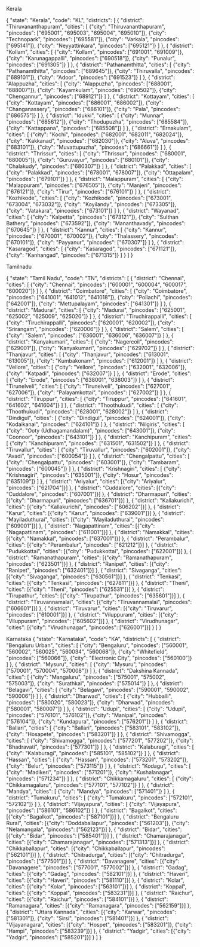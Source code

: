 Kerala

{
    "state": "Kerala",
    "code": "KL",
    "districts": [
      {
        "district": "Thiruvananthapuram",
        "cities": [
          {"city": "Thiruvananthapuram", "pincodes": ["695001", "695003", "695004", "695010"]},
          {"city": "Technopark", "pincodes": ["695581"]},
          {"city": "Varkala", "pincodes": ["695141"]},
          {"city": "Neyyattinkara", "pincodes": ["695121"]}
        ]
      },
      {
        "district": "Kollam",
        "cities": [
          {"city": "Kollam", "pincodes": ["691001", "691009"]},
          {"city": "Karunagappalli", "pincodes": ["690518"]},
          {"city": "Punalur", "pincodes": ["691305"]}
        ]
      },
      {
        "district": "Pathanamthitta",
        "cities": [
          {"city": "Pathanamthitta", "pincodes": ["689645"]},
          {"city": "Thiruvalla", "pincodes": ["689101"]},
          {"city": "Adoor", "pincodes": ["691523"]}
        ]
      },
      {
        "district": "Alappuzha",
        "cities": [
          {"city": "Alappuzha", "pincodes": ["688001", "688007"]},
          {"city": "Kayamkulam", "pincodes": ["690502"]},
          {"city": "Chengannur", "pincodes": ["689121"]}
        ]
      },
      {
        "district": "Kottayam",
        "cities": [
          {"city": "Kottayam", "pincodes": ["686001", "686002"]},
          {"city": "Changanassery", "pincodes": ["686101"]},
          {"city": "Pala", "pincodes": ["686575"]}
        ]
      },
      {
        "district": "Idukki",
        "cities": [
          {"city": "Munnar", "pincodes": ["685612"]},
          {"city": "Thodupuzha", "pincodes": ["685584"]},
          {"city": "Kattappana", "pincodes": ["685508"]}
        ]
      },
      {
        "district": "Ernakulam",
        "cities": [
          {"city": "Kochi", "pincodes": ["682001", "682011", "682024"]},
          {"city": "Kakkanad", "pincodes": ["682030"]},
          {"city": "Aluva", "pincodes": ["683101"]},
          {"city": "Muvattupuzha", "pincodes": ["686661"]}
        ]
      },
      {
        "district": "Thrissur",
        "cities": [
          {"city": "Thrissur", "pincodes": ["680001", "680005"]},
          {"city": "Guruvayur", "pincodes": ["680101"]},
          {"city": "Chalakudy", "pincodes": ["680307"]}
        ]
      },
      {
        "district": "Palakkad",
        "cities": [
          {"city": "Palakkad", "pincodes": ["678001", "678007"]},
          {"city": "Ottapalam", "pincodes": ["679101"]}
        ]
      },
      {
        "district": "Malappuram",
        "cities": [
          {"city": "Malappuram", "pincodes": ["676505"]},
          {"city": "Manjeri", "pincodes": ["676121"]},
          {"city": "Tirur", "pincodes": ["676101"]}
        ]
      },
      {
        "district": "Kozhikode",
        "cities": [
          {"city": "Kozhikode", "pincodes": ["673001", "673004", "673032"]},
          {"city": "Koyilandy", "pincodes": ["673305"]},
          {"city": "Vatakara", "pincodes": ["673101"]}
        ]
      },
      {
        "district": "Wayanad",
        "cities": [
          {"city": "Kalpetta", "pincodes": ["673121"]},
          {"city": "Sulthan Bathery", "pincodes": ["673592"]},
          {"city": "Mananthavady", "pincodes": ["670645"]}
        ]
      },
      {
        "district": "Kannur",
        "cities": [
          {"city": "Kannur", "pincodes": ["670001", "670002"]},
          {"city": "Thalassery", "pincodes": ["670101"]},
          {"city": "Payyanur", "pincodes": ["670307"]}
        ]
      },
      {
        "district": "Kasaragod",
        "cities": [
          {"city": "Kasaragod", "pincodes": ["671121"]},
          {"city": "Kanhangad", "pincodes": ["671315"]}
        ]
      }
    ]
  }

  Tamilnadu

  {
    "state": "Tamil Nadu",
    "code": "TN",
    "districts": [
      {
        "district": "Chennai",
        "cities": [
          {"city": "Chennai", "pincodes": ["600001", "600004", "600017", "600020"]}
        ]
      },
      {
        "district": "Coimbatore",
        "cities": [
          {"city": "Coimbatore", "pincodes": ["641001", "641012", "641018"]},
          {"city": "Pollachi", "pincodes": ["642001"]},
          {"city": "Mettupalayam", "pincodes": ["641301"]}
        ]
      },
      {
        "district": "Madurai",
        "cities": [
          {"city": "Madurai", "pincodes": ["625001", "625002", "625009", "625020"]}
        ]
      },
      {
        "district": "Tiruchirappalli",
        "cities": [
          {"city": "Tiruchirappalli", "pincodes": ["620001", "620002"]},
          {"city": "Srirangam", "pincodes": ["620006"]}
        ]
      },
      {
        "district": "Salem",
        "cities": [
          {"city": "Salem", "pincodes": ["636001", "636006", "636007"]}
        ]
      },
      {
        "district": "Kanyakumari",
        "cities": [
          {"city": "Nagercoil", "pincodes": ["629001"]},
          {"city": "Kanyakumari", "pincodes": ["629702"]}
        ]
      },
      {
        "district": "Thanjavur",
        "cities": [
          {"city": "Thanjavur", "pincodes": ["613001", "613005"]},
          {"city": "Kumbakonam", "pincodes": ["612001"]}
        ]
      },
      {
        "district": "Vellore",
        "cities": [
          {"city": "Vellore", "pincodes": ["632001", "632006"]},
          {"city": "Katpadi", "pincodes": ["632007"]}
        ]
      },
      {
        "district": "Erode",
        "cities": [
          {"city": "Erode", "pincodes": ["638001", "638003"]}
        ]
      },
      {
        "district": "Tirunelveli",
        "cities": [
          {"city": "Tirunelveli", "pincodes": ["627001", "627006"]},
          {"city": "Palayamkottai", "pincodes": ["627002"]}
        ]
      },
      {
        "district": "Tiruppur",
        "cities": [
          {"city": "Tiruppur", "pincodes": ["641601", "641602", "641604"]}
        ]
      },
      {
        "district": "Thoothukudi",
        "cities": [
          {"city": "Thoothukudi", "pincodes": ["628001", "628002"]}
        ]
      },
      {
        "district": "Dindigul",
        "cities": [
          {"city": "Dindigul", "pincodes": ["624001"]},
          {"city": "Kodaikanal", "pincodes": ["624101"]}
        ]
      },
      {
        "district": "Nilgiris",
        "cities": [
          {"city": "Ooty (Udhagamandalam)", "pincodes": ["643001"]},
          {"city": "Coonoor", "pincodes": ["643101"]}
        ]
      },
      {
        "district": "Kanchipuram",
        "cities": [
          {"city": "Kanchipuram", "pincodes": ["631501", "631502"]}
        ]
      },
      {
        "district": "Tiruvallur",
        "cities": [
          {"city": "Tiruvallur", "pincodes": ["602001"]},
          {"city": "Avadi", "pincodes": ["600054"]}
        ]
      },
      {
        "district": "Chengalpattu",
        "cities": [
          {"city": "Chengalpattu", "pincodes": ["603001"]},
          {"city": "Tambaram", "pincodes": ["600045"]}
        ]
      },
      {
        "district": "Krishnagiri",
        "cities": [
          {"city": "Krishnagiri", "pincodes": ["635001"]},
          {"city": "Hosur", "pincodes": ["635109"]}
        ]
      },
      {
        "district": "Ariyalur", "cities": [{"city": "Ariyalur", "pincodes": ["621704"]}]
      },
      {
        "district": "Cuddalore", "cities": [{"city": "Cuddalore", "pincodes": ["607001"]}]
      },
      {
        "district": "Dharmapuri", "cities": [{"city": "Dharmapuri", "pincodes": ["636701"]}]
      },
      {
        "district": "Kallakurichi", "cities": [{"city": "Kallakurichi", "pincodes": ["606202"]}]
      },
      {
        "district": "Karur", "cities": [{"city": "Karur", "pincodes": ["639001"]}]
      },
      {
        "district": "Mayiladuthurai", "cities": [{"city": "Mayiladuthurai", "pincodes": ["609001"]}]
      },
      {
        "district": "Nagapattinam", "cities": [{"city": "Nagapattinam", "pincodes": ["611001"]}]
      },
      {
        "district": "Namakkal", "cities": [{"city": "Namakkal", "pincodes": ["637001"]}]
      },
      {
        "district": "Perambalur", "cities": [{"city": "Perambalur", "pincodes": ["621212"]}]
      },
      {
        "district": "Pudukkottai", "cities": [{"city": "Pudukkottai", "pincodes": ["622001"]}]
      },
      {
        "district": "Ramanathapuram", "cities": [{"city": "Ramanathapuram", "pincodes": ["623501"]}]
      },
      {
        "district": "Ranipet", "cities": [{"city": "Ranipet", "pincodes": ["632401"]}]
      },
      {
        "district": "Sivaganga", "cities": [{"city": "Sivaganga", "pincodes": ["630561"]}]
      },
      {
        "district": "Tenkasi", "cities": [{"city": "Tenkasi", "pincodes": ["627811"]}]
      },
      {
        "district": "Theni", "cities": [{"city": "Theni", "pincodes": ["625531"]}]
      },
      {
        "district": "Tirupathur", "cities": [{"city": "Tirupathur", "pincodes": ["635601"]}]
      },
      {
        "district": "Tiruvannamalai", "cities": [{"city": "Tiruvannamalai", "pincodes": ["606601"]}]
      },
      {
        "district": "Tiruvarur", "cities": [{"city": "Tiruvarur", "pincodes": ["610001"]}]
      },
      {
        "district": "Viluppuram", "cities": [{"city": "Viluppuram", "pincodes": ["605602"]}]
      },
      {
        "district": "Virudhunagar", "cities": [{"city": "Virudhunagar", "pincodes": ["626001"]}]
      }
    ]
  }

  Karnataka
{
    "state": "Karnataka",
    "code": "KA",
    "districts": [
      {
        "district": "Bengaluru Urban",
        "cities": [
          {"city": "Bengaluru", "pincodes": ["560001", "560002", "560025", "560034", "560068"]},
          {"city": "Whitefield", "pincodes": ["560066"]},
          {"city": "Electronic City", "pincodes": ["560100"]}
        ]
      },
      {
        "district": "Mysuru",
        "cities": [
          {"city": "Mysuru", "pincodes": ["570001", "570004", "570008"]}
        ]
      },
      {
        "district": "Dakshina Kannada",
        "cities": [
          {"city": "Mangaluru", "pincodes": ["575001", "575002", "575003"]},
          {"city": "Surathkal", "pincodes": ["575014"]}
        ]
      },
      {
        "district": "Belagavi",
        "cities": [
          {"city": "Belagavi", "pincodes": ["590001", "590002", "590006"]}
        ]
      },
      {
        "district": "Dharwad",
        "cities": [
          {"city": "Hubballi", "pincodes": ["580020", "580023"]},
          {"city": "Dharwad", "pincodes": ["580001", "580007"]}
        ]
      },
      {
        "district": "Udupi",
        "cities": [
          {"city": "Udupi", "pincodes": ["576101", "576102"]},
          {"city": "Manipal", "pincodes": ["576104"]},
          {"city": "Kundapura", "pincodes": ["576201"]}
        ]
      },
      {
        "district": "Ballari",
        "cities": [
          {"city": "Ballari", "pincodes": ["583101", "583102"]},
          {"city": "Hosapete", "pincodes": ["583201"]}
        ]
      },
      {
        "district": "Shivamogga",
        "cities": [
          {"city": "Shivamogga", "pincodes": ["577201", "577202"]},
          {"city": "Bhadravati", "pincodes": ["577301"]}
        ]
      },
      {
        "district": "Kalaburagi",
        "cities": [
          {"city": "Kalaburagi", "pincodes": ["585101", "585102"]}
        ]
      },
      {
        "district": "Hassan",
        "cities": [
          {"city": "Hassan", "pincodes": ["573201", "573202"]},
          {"city": "Belur", "pincodes": ["573115"]}
        ]
      },
      {
        "district": "Kodagu",
        "cities": [
          {"city": "Madikeri", "pincodes": ["571201"]},
          {"city": "Kushalanagar", "pincodes": ["571234"]}
        ]
      },
      {
        "district": "Chikkamagaluru",
        "cities": [
          {"city": "Chikkamagaluru", "pincodes": ["577101", "577102"]}
        ]
      },
      {
        "district": "Mandya",
        "cities": [
          {"city": "Mandya", "pincodes": ["571401"]}
        ]
      },
      {
        "district": "Tumakuru",
        "cities": [
          {"city": "Tumakuru", "pincodes": ["572101", "572102"]}
        ]
      },
      {
        "district": "Vijayapura",
        "cities": [
          {"city": "Vijayapura", "pincodes": ["586101", "586102"]}
        ]
      },
      {
        "district": "Bagalkot", "cities": [{"city": "Bagalkot", "pincodes": ["587101"]}]
      },
      {
        "district": "Bengaluru Rural", "cities": [{"city": "Doddaballapur", "pincodes": ["561203"]}, {"city": "Nelamangala", "pincodes": ["562123"]}]
      },
      {
        "district": "Bidar", "cities": [{"city": "Bidar", "pincodes": ["585401"]}]
      },
      {
        "district": "Chamarajanagar", "cities": [{"city": "Chamarajanagar", "pincodes": ["571313"]}]
      },
      {
        "district": "Chikkaballapur", "cities": [{"city": "Chikkaballapur", "pincodes": ["562101"]}]
      },
      {
        "district": "Chitradurga", "cities": [{"city": "Chitradurga", "pincodes": ["577501"]}]
      },
      {
        "district": "Davanagere", "cities": [{"city": "Davanagere", "pincodes": ["577001", "577002"]}]
      },
      {
        "district": "Gadag", "cities": [{"city": "Gadag", "pincodes": ["582101"]}]
      },
      {
        "district": "Haveri", "cities": [{"city": "Haveri", "pincodes": ["581110"]}]
      },
      {
        "district": "Kolar", "cities": [{"city": "Kolar", "pincodes": ["563101"]}]
      },
      {
        "district": "Koppal", "cities": [{"city": "Koppal", "pincodes": ["583231"]}]
      },
      {
        "district": "Raichur", "cities": [{"city": "Raichur", "pincodes": ["584101"]}]
      },
      {
        "district": "Ramanagara", "cities": [{"city": "Ramanagara", "pincodes": ["562159"]}]
      },
      {
        "district": "Uttara Kannada", "cities": [{"city": "Karwar", "pincodes": ["581301"]}, {"city": "Sirsi", "pincodes": ["581401"]}]
      },
      {
        "district": "Vijayanagara", "cities": [{"city": "Hospet", "pincodes": ["583201"]}, {"city": "Hampi", "pincodes": ["583239"]}]
      },
      {
        "district": "Yadgir", "cities": [{"city": "Yadgir", "pincodes": ["585201"]}]
      }
    ]
  }